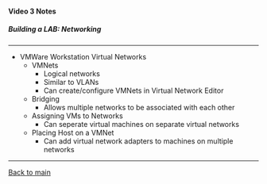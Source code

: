 #### Video 3 Notes

##### Building a LAB: Networking

---

- VMWare Workstation Virtual Networks
  - VMNets
    - Logical networks
    - Similar to VLANs
    - Can create/configure VMNets in Virtual Network Editor
  - Bridging
    - Allows multiple networks to be associated with each other
  - Assigning VMs to Networks
    - Can seperate virtual machines on separate virtual networks
  - Placing Host on a VMNet
    - Can add virtual network adapters to machines on multiple networks

---

[Back to main](https://github.com/rot0xd/CBTNuggets/blob/master/CEHv9/README.md)

